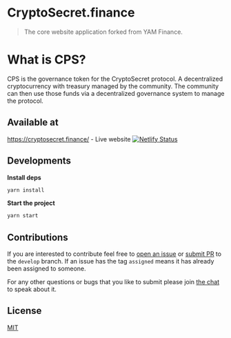 # CryptoSecret.finance

> The core website application forked from YAM Finance.

# What is CPS?

CPS is the governance token for the CryptoSecret protocol. A decentralized cryptocurrency with treasury managed by the community. The community can then use those funds via a decentralized governance system to manage the protocol.

## Available at

https://cryptosecret.finance/ - Live website
<a href="https://app.netlify.com/sites/epic-goldberg-1d6f10/deploys" target="_blank">![Netlify Status](https://api.netlify.com/api/v1/badges/c6e1a55f-0f94-4b2d-937c-0749cf108ebd/deploy-status)</a>



## Developments

**Install deps**

```sh
yarn install
```

**Start the project**

```sh
yarn start
```

## Contributions

If you are interested to contribute feel free to [open an issue](https://github.com/crypto-secret/FrontEnd/issues) or [submit PR](https://github.com/Crypto-secret/FrontEnd/pulls) to the `develop` branch. If an issue has the tag `assigned` means it has already been assigned to someone.

For any other questions or bugs that you like to submit please join [the chat](https://discord.gg/TgFpmDj) to speak about it.

## License

[MIT](LICENSE)
